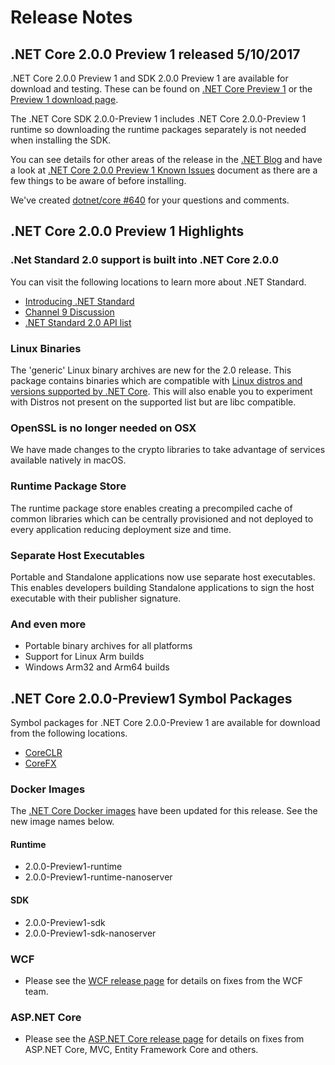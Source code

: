 # Release Notes

## .NET Core 2.0.0 Preview 1 released 5/10/2017

.NET Core 2.0.0 Preview 1 and SDK 2.0.0 Preview 1 are available for download and testing. These can be found on [.NET Core Preview 1](https://dotnet.microsoft.com/download/dotnet) or the [Preview 1 download page](https://github.com/dotnet/core/blob/main/release-notes/download-archives/2.0.0-preview1-download.md).

The .NET Core SDK 2.0.0-Preview 1 includes .NET Core 2.0.0-Preview 1 runtime so downloading the runtime packages separately is not needed when installing the SDK.

You can see details for other areas of the release in the [.NET Blog](https://blogs.msdn.microsoft.com/dotnet/) and have a look at [.NET Core 2.0.0 Preview 1 Known Issues](2.0.0-preview1-known-issues.md) document as there are a few things to be aware of before installing.

We've created [dotnet/core #640](https://github.com/dotnet/core/issues/640) for your questions and comments.

## .NET Core 2.0.0 Preview 1 Highlights

### .Net Standard 2.0 support is built into .NET Core 2.0.0

You can visit the following locations to learn more about .NET Standard.

* [Introducing .NET Standard](https://blogs.msdn.microsoft.com/dotnet/2016/09/26/introducing-net-standard/)
* [Channel 9 Discussion](https://channel9.msdn.com/Shows/On-NET/Immo-Landwerth-Net-Standard)
* [.NET Standard 2.0 API list](https://github.com/dotnet/standard/blob/release/3.0/docs/versions/netstandard2.0.md)

### Linux Binaries

The 'generic' Linux binary archives are new for the 2.0 release. This package contains binaries which are compatible with [Linux distros and versions supported by .NET Core](https://github.com/dotnet/core/blob/main/roadmap.md). This will also enable you to experiment with Distros not present on the supported list but are libc compatible.

### OpenSSL is no longer needed on OSX

We have made changes to the crypto libraries to take advantage of services available natively in macOS.

### Runtime Package Store

The runtime package store enables creating a precompiled cache of common libraries which can be centrally provisioned and not deployed to every application reducing deployment size and time.

### Separate Host Executables

Portable and Standalone applications now use separate host executables. This enables developers building Standalone applications to sign the host executable with their publisher signature.

### And even more

* Portable binary archives for all platforms
* Support for Linux Arm builds
* Windows Arm32 and Arm64 builds

## .NET Core 2.0.0-Preview1 Symbol Packages

Symbol packages for .NET Core 2.0.0-Preview 1 are available for download from the following locations.

* [CoreCLR](https://go.microsoft.com/fwlink/?LinkID=848978)
* [CoreFX](https://go.microsoft.com/fwlink/?LinkID=848983)

### Docker Images

The [.NET Core Docker images](https://hub.docker.com/r/microsoft/dotnet/) have been updated for this release. See the new image names below.

#### Runtime

* 2.0.0-Preview1-runtime
* 2.0.0-Preview1-runtime-nanoserver

#### SDK

* 2.0.0-Preview1-sdk
* 2.0.0-Preview1-sdk-nanoserver

### WCF

* Please see the [WCF release page](https://github.com/dotnet/wcf/releases/tag/v2.0.0-preview1) for details on fixes from the WCF team.

### ASP.NET Core

* Please see the [ASP.NET Core release page](https://github.com/aspnet/home/releases/2.0.0-preview1) for details on fixes from ASP.NET Core, MVC, Entity Framework Core and others.
